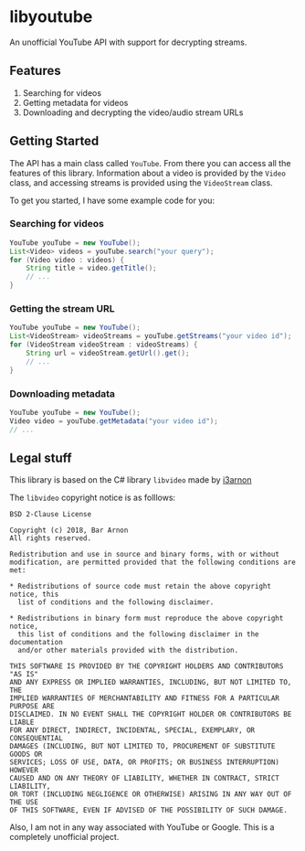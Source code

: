 # libyoutube
An unofficial YouTube API with support for decrypting streams.

## Features
1. Searching for videos
2. Getting metadata for videos
3. Downloading and decrypting the video/audio stream URLs 

## Getting Started
The API has a main class called `YouTube`. From there you can access
all the features of this library. Information about a video is provided
by the `Video` class, and accessing streams is provided using the `VideoStream`
class.

To get you started, I have some example code for you:

### Searching for videos
```java
YouTube youTube = new YouTube();
List<Video> videos = youTube.search("your query");
for (Video video : videos) {
    String title = video.getTitle();
    // ...
}
```

### Getting the stream URL
```java
YouTube youTube = new YouTube();
List<VideoStream> videoStreams = youTube.getStreams("your video id");
for (VideoStream videoStream : videoStreams) {
    String url = videoStream.getUrl().get();
    // ...
}
```

### Downloading metadata
```java
YouTube youTube = new YouTube();
Video video = youTube.getMetadata("your video id");
// ...
```

## Legal stuff
This library is based on the C# library `libvideo` made by [i3arnon](https://github.com/i3arnon)

The `libvideo` copyright notice is as folllows:
```
BSD 2-Clause License

Copyright (c) 2018, Bar Arnon
All rights reserved.

Redistribution and use in source and binary forms, with or without
modification, are permitted provided that the following conditions are met:

* Redistributions of source code must retain the above copyright notice, this
  list of conditions and the following disclaimer.

* Redistributions in binary form must reproduce the above copyright notice,
  this list of conditions and the following disclaimer in the documentation
  and/or other materials provided with the distribution.

THIS SOFTWARE IS PROVIDED BY THE COPYRIGHT HOLDERS AND CONTRIBUTORS "AS IS"
AND ANY EXPRESS OR IMPLIED WARRANTIES, INCLUDING, BUT NOT LIMITED TO, THE
IMPLIED WARRANTIES OF MERCHANTABILITY AND FITNESS FOR A PARTICULAR PURPOSE ARE
DISCLAIMED. IN NO EVENT SHALL THE COPYRIGHT HOLDER OR CONTRIBUTORS BE LIABLE
FOR ANY DIRECT, INDIRECT, INCIDENTAL, SPECIAL, EXEMPLARY, OR CONSEQUENTIAL
DAMAGES (INCLUDING, BUT NOT LIMITED TO, PROCUREMENT OF SUBSTITUTE GOODS OR
SERVICES; LOSS OF USE, DATA, OR PROFITS; OR BUSINESS INTERRUPTION) HOWEVER
CAUSED AND ON ANY THEORY OF LIABILITY, WHETHER IN CONTRACT, STRICT LIABILITY,
OR TORT (INCLUDING NEGLIGENCE OR OTHERWISE) ARISING IN ANY WAY OUT OF THE USE
OF THIS SOFTWARE, EVEN IF ADVISED OF THE POSSIBILITY OF SUCH DAMAGE.
```

Also, I am not in any way associated with YouTube or Google. This is a completely unofficial project.
